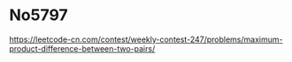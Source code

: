 # No5797

https://leetcode-cn.com/contest/weekly-contest-247/problems/maximum-product-difference-between-two-pairs/
